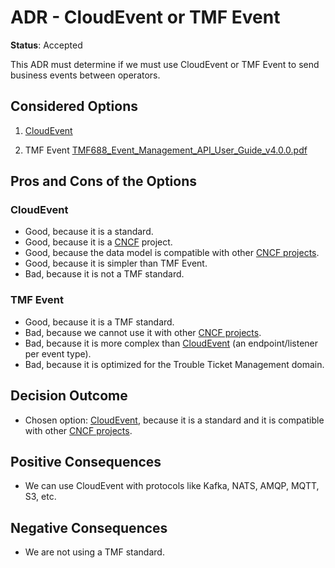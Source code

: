 # ADR - CloudEvent or TMF Event

**Status**: Accepted

This ADR must determine if we must use CloudEvent or TMF Event
to send business events between operators.

## Considered Options

1. [CloudEvent]

2. TMF Event [TMF688_Event_Management_API_User_Guide_v4.0.0.pdf](TMF688_Event_Management_API_User_Guide_v4.0.0.pdf)

## Pros and Cons of the Options

### CloudEvent

* Good, because it is a standard.
* Good, because it is a [CNCF] project.
* Good, because the data model is compatible with other [CNCF projects].
* Good, because it is simpler than TMF Event.
* Bad, because it is not a TMF standard.

### TMF Event

* Good, because it is a TMF standard.
* Bad, because we cannot use it with other [CNCF projects].
* Bad, because it is more complex than [CloudEvent] (an endpoint/listener per event type).
* Bad, because it is optimized for the Trouble Ticket Management domain.

## Decision Outcome

* Chosen option: [CloudEvent], because it is a standard and it is compatible with other [CNCF projects].

## Positive Consequences

* We can use CloudEvent with protocols like Kafka, NATS, AMQP, MQTT, S3, etc.

## Negative Consequences

* We are not using a TMF standard.

[CloudEvent]: https://cloudevents.io/
[CNCF]: https://www.cncf.io/
[CNCF projects]: https://landscape.cncf.io/card-mode?project=graduated,incubating
